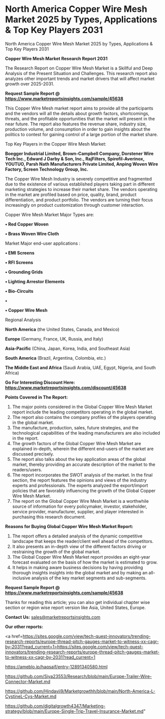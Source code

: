 # North America Copper Wire Mesh Market 2025 by Types, Applications & Top Key Players 2031
 North America Copper Wire Mesh Market 2025 by Types, Applications & Top Key Players 2031

<strong>Copper Wire Mesh Market Research Report 2031</strong>

The Research Report on Copper Wire Mesh Market is a Skillful and Deep Analysis of the Present Situation and Challenges. This research report also analyzes other important trends and market drivers that will affect market growth over 2025-2031.

<strong>Request Sample Report @ <a href=https://www.marketreportsinsights.com/sample/45638>https://www.marketreportsinsights.com/sample/45638</a></strong>

This Copper Wire Mesh market report aims to provide all the participants and the vendors will all the details about growth factors, shortcomings, threats, and the profitable opportunities that the market will present in the near future. The report also features the revenue share, industry size, production volume, and consumption in order to gain insights about the politics to contest for gaining control of a large portion of the market share.

Top Key Players in the Copper Wire Mesh Market:

<strong>Boegger Industrial Limited, Brown-Campbell Company, Dorstener Wire Tech Inc., Edward J Darby & Son, Inc., RajFilters, Spirofil-Averinox, YOUTUO, Parsh Nath Manufacturers Private Limited, Anping Woven Wire Factory, Screen Technology Group, Inc.</strong>

The Copper Wire Mesh Industry is severely competitive and fragmented due to the existence of various established players taking part in different marketing strategies to increase their market share. The vendors operating in the market are profiled based on price, quality, brand, product differentiation, and product portfolio. The vendors are turning their focus increasingly on product customization through customer interaction.

Copper Wire Mesh Market Major Types are:

<strong>•  Red Copper Woven

•  Brass Woven Wire Cloth</strong>

Market Major end-user applications :

<strong>•  EMI Screens

•  RFI Screens

•  Grounding Grids

•  Lighting Arrestor Elements

•  Bio-Circuits

•  

•  Copper Wire Mesh</strong>

Regional Analysis

</u><strong><b>North America</b></strong> (the United States, Canada, and Mexico)

<strong><b>Europe </b></strong>(Germany, France, UK, Russia, and Italy)

<strong><b>Asia-Pacific</b></strong> (China, Japan, Korea, India, and Southeast Asia)

<strong><b>South America</b></strong> (Brazil, Argentina, Colombia, etc.)

<strong><b>The Middle East and Africa</b></strong> (Saudi Arabia, UAE, Egypt, Nigeria, and South Africa)

<strong>Go For Interesting Discount Here: <a href=https://www.marketreportsinsights.com/discount/45638>https://www.marketreportsinsights.com/discount/45638</a></strong>

<strong>Points Covered in The Report:</strong>
<ol>
  <li>The major points considered in the Global Copper Wire Mesh Market report include the leading competitors operating in the global market.</li>
  <li>The report also contains the company profiles of the players operating in the global market.</li>
  <li>The manufacture, production, sales, future strategies, and the technological capabilities of the leading manufacturers are also included in the report.</li>
  <li>The growth factors of the Global Copper Wire Mesh Market are explained in-depth, wherein the different end-users of the market are discussed precisely.</li>
  <li>The report also talks about the key application areas of the global market, thereby providing an accurate description of the market to the readers/users.</li>
  <li>The report incorporates the SWOT analysis of the market. In the final section, the report features the opinions and views of the industry experts and professionals. The experts analyzed the export/import policies that are favorably influencing the growth of the Global Copper Wire Mesh Market.</li>
  <li>The report on the Global Copper Wire Mesh Market is a worthwhile source of information for every policymaker, investor, stakeholder, service provider, manufacturer, supplier, and player interested in purchasing this research document.</li>
</ol>
<strong>Reasons for Buying Global Copper Wire Mesh Market Report:</strong>

<ol>
  <li>The report offers a detailed analysis of the dynamic competitive landscape that keeps the reader/client well ahead of the competitors.</li>
  <li>It also presents an in-depth view of the different factors driving or restraining the growth of the global market.</li>
  <li>The Global Copper Wire Mesh Market report provides an eight-year forecast evaluated on the basis of how the market is estimated to grow.</li>
  <li>It helps in making aware business decisions by having providing thorough insights insights into the global market and by making an all-inclusive analysis of the key market segments and sub-segments.</li>
</ol>
<strong>Request Sample Report @ <a href=https://www.marketreportsinsights.com/sample/45638>https://www.marketreportsinsights.com/sample/45638</a></strong>


Thanks for reading this article; you can also get individual chapter wise section or region wise report version like Asia, United States, Europe.

<strong>Contact Us:</strong>
sales@marketreportsinsights.com

<strong>Our other reports:</strong>

<a href=https://sites.google.com/view/tech-quest-innovators/trending-research-reports/europe-thread-pitch-gauges-market-to-witness-xx-cagr-by-2031?read_current=1>https://sites.google.com/view/tech-quest-innovators/trending-research-reports/europe-thread-pitch-gauges-market-to-witness-xx-cagr-by-2031?read_current=1</a>

<a href=https://ameblo.jp/haqsaif/entry-12891340580.html>https://ameblo.jp/haqsaif/entry-12891340580.html</a>

<a href=https://github.com/Siya23553/Research/blob/main/Europe-Trailer-Wire-Connector-Market.md>https://github.com/Siya23553/Research/blob/main/Europe-Trailer-Wire-Connector-Market.md</a>

<a href=https://github.com/Hindavii9/Marketgrowthh/blob/main/North-America-L-CystineL-Cys-Market.md>https://github.com/Hindavii9/Marketgrowthh/blob/main/North-America-L-CystineL-Cys-Market.md</a>

<a href=https://github.com/digitalgrowth4347/Marketing-strategy/blob/main/Europe-Single-Trip-Travel-Insurance-Market.md>https://github.com/digitalgrowth4347/Marketing-strategy/blob/main/Europe-Single-Trip-Travel-Insurance-Market.md</a>"
